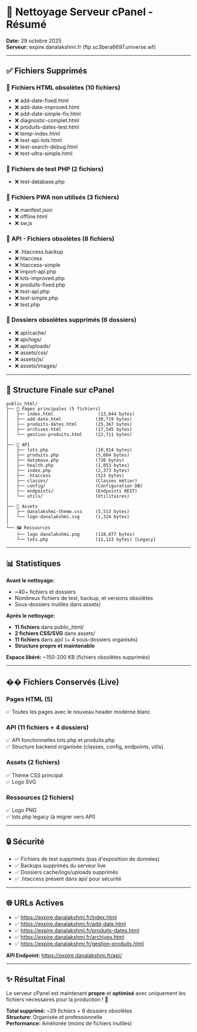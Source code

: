 # 🧹 Nettoyage Serveur cPanel - Résumé

**Date:** 29 octobre 2025  
**Serveur:** expire.danalakshmi.fr (ftp.sc3bera6697.universe.wf)

---

## ✅ Fichiers Supprimés

### 📄 Fichiers HTML obsolètes (10 fichiers)
- ❌ add-date-fixed.html
- ❌ add-date-improved.html
- ❌ add-date-simple-fix.html
- ❌ diagnostic-complet.html
- ❌ produits-dates-test.html
- ❌ temp-index.html
- ❌ test-api-lots.html
- ❌ test-search-debug.html
- ❌ test-ultra-simple.html

### 🧪 Fichiers de test PHP (2 fichiers)
- ❌ test-database.php

### 📱 Fichiers PWA non utilisés (3 fichiers)
- ❌ manifest.json
- ❌ offline.html
- ❌ sw.js

### 🔌 API - Fichiers obsolètes (8 fichiers)
- ❌ .htaccess.backup
- ❌ htaccess
- ❌ htaccess-simple
- ❌ import-api.php
- ❌ lots-improved.php
- ❌ produits-fixed.php
- ❌ test-api.php
- ❌ test-simple.php
- ❌ test.php

### 📁 Dossiers obsolètes supprimés (6 dossiers)
- ❌ api/cache/
- ❌ api/logs/
- ❌ api/uploads/
- ❌ assets/css/
- ❌ assets/js/
- ❌ assets/images/

---

## 📁 Structure Finale sur cPanel

```
public_html/
├── 📄 Pages principales (5 fichiers)
│   ├── index.html                 (13,644 bytes)
│   ├── add-date.html             (30,719 bytes)
│   ├── produits-dates.html       (25,367 bytes)
│   ├── archives.html             (17,545 bytes)
│   └── gestion-produits.html     (22,711 bytes)
│
├── 🔌 API
│   ├── lots.php                  (10,914 bytes)
│   ├── produits.php              (5,604 bytes)
│   ├── database.php              (730 bytes)
│   ├── health.php                (1,053 bytes)
│   ├── index.php                 (2,373 bytes)
│   ├── .htaccess                 (523 bytes)
│   ├── classes/                  (Classes métier)
│   ├── config/                   (Configuration DB)
│   ├── endpoints/                (Endpoints REST)
│   └── utils/                    (Utilitaires)
│
├── 🎨 Assets
│   ├── danalakshmi-theme.css     (5,513 bytes)
│   └── logo-danalakshmi.svg      (1,324 bytes)
│
└── 🖼️ Ressources
    ├── logo danalakshmi.png      (118,077 bytes)
    └── lots.php                  (11,123 bytes) [Legacy]
```

---

## 📊 Statistiques

**Avant le nettoyage:**
- ~40+ fichiers et dossiers
- Nombreux fichiers de test, backup, et versions obsolètes
- Sous-dossiers inutiles dans assets/

**Après le nettoyage:**
- **11 fichiers** dans public_html/
- **2 fichiers CSS/SVG** dans assets/
- **11 fichiers** dans api/ (+ 4 sous-dossiers organisés)
- **Structure propre et maintenable**

**Espace libéré:** ~150-200 KB (fichiers obsolètes supprimés)

---

## �� Fichiers Conservés (Live)

### Pages HTML (5)
✅ Toutes les pages avec le nouveau header moderne blanc

### API (11 fichiers + 4 dossiers)
✅ API fonctionnelles lots.php et produits.php  
✅ Structure backend organisée (classes, config, endpoints, utils)

### Assets (2 fichiers)
✅ Thème CSS principal  
✅ Logo SVG

### Ressources (2 fichiers)
✅ Logo PNG  
✅ lots.php legacy (à migrer vers API)

---

## 🔒 Sécurité

- ✅ Fichiers de test supprimés (pas d'exposition de données)
- ✅ Backups supprimés du serveur live
- ✅ Dossiers cache/logs/uploads supprimés
- ✅ .htaccess présent dans api/ pour sécurité

---

## 🌐 URLs Actives

- ✅ https://expire.danalakshmi.fr/index.html
- ✅ https://expire.danalakshmi.fr/add-date.html
- ✅ https://expire.danalakshmi.fr/produits-dates.html
- ✅ https://expire.danalakshmi.fr/archives.html
- ✅ https://expire.danalakshmi.fr/gestion-produits.html

**API Endpoint:** https://expire.danalakshmi.fr/api/

---

## ✨ Résultat Final

Le serveur cPanel est maintenant **propre** et **optimisé** avec uniquement les fichiers nécessaires pour la production ! 🎉

**Total supprimé:** ~29 fichiers + 6 dossiers obsolètes  
**Structure:** Organisée et professionnelle  
**Performance:** Améliorée (moins de fichiers inutiles)
